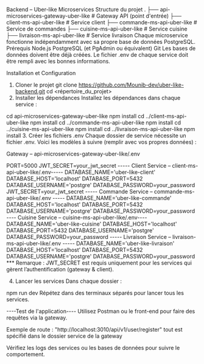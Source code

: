 Backend – Uber-like Microservices
 Structure du projet
.
├── api-microservices-gateway-uber-like       # Gateway API (point d'entrée)
├── client-ms-api-uber-like                   # Service client
├── commande-ms-api-uber-like                 # Service de commandes
├── cuisine-ms-api-uber-like                  # Service cuisine
├── livraison-ms-api-uber-like                # Service livraison
Chaque microservice fonctionne indépendamment avec sa propre base de données PostgreSQL.
Prérequis
Node.js 
PostgreSQL (et PgAdmin ou équivalent)
Git
Les bases de données doivent être déjà créées. Le fichier .env de chaque service doit être rempli avec les bonnes informations.

 Installation et Configuration
1. Cloner le projet
git clone https://github.com/Mounib-dev/uber-like-backend.git
cd <répertoire_du_projet>
2. Installer les dépendances
Installez les dépendances dans chaque service :

cd api-microservices-gateway-uber-like
npm install
cd ../client-ms-api-uber-like
npm install
cd ../commande-ms-api-uber-like
npm install
cd ../cuisine-ms-api-uber-like
npm install
cd ../livraison-ms-api-uber-like
npm install
3. Créer les fichiers .env
Chaque dossier de service nécessite un fichier .env. Voici les modèles à suivre (remplir avec vos propres données) :

 Gateway – api-microservices-gateway-uber-like/.env

PORT=5000
JWT_SECRET=your_jwt_secret
----- Client Service – client-ms-api-uber-like/.env-----
DATABASE_NAME='uber-like-client'
DATABASE_HOST='localhost'
DATABASE_PORT=5432
DATABASE_USERNAME='postgre'
DATABASE_PASSWORD=your_password
JWT_SECRET=your_jwt_secret
----- Commande Service – commande-ms-api-uber-like/.env -----
DATABASE_NAME='uber-like-commande'
DATABASE_HOST='localhost'
DATABASE_PORT=5432
DATABASE_USERNAME='postgre'
DATABASE_PASSWORD=your_password
---- Cuisine Service – cuisine-ms-api-uber-like/.env----
DATABASE_NAME='uber-like-cuisine'
DATABASE_HOST='localhost'
DATABASE_PORT=5432
DATABASE_USERNAME='postgre'
DATABASE_PASSWORD=your_password
----- Livraison Service – livraison-ms-api-uber-like/.env -----
DATABASE_NAME='uber-like-livraison'
DATABASE_HOST='localhost'
DATABASE_PORT=5432
DATABASE_USERNAME='postgre'
DATABASE_PASSWORD=your_password
*** Remarque : JWT_SECRET est requis uniquement pour les services qui gèrent l’authentification (gateway & client).

4. Lancer les services
Dans chaque dossier :

npm run dev 
Répétez dans des terminaux séparés pour lancer tous les services.

----Test de l'application----
Utilisez Postman ou le front-end  pour faire des requêtes via la gateway.

Exemple de route : "http://localhost:3010/api/v1/user/register"
tout est spécifié dans le dossier service de la gateway


Vérifiez les logs des services ou les bases de données pour suivre le comportement.
